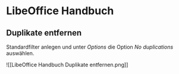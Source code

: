 # LibeOffice Handbuch

## Duplikate entfernen

Standardfilter anlegen und unter *Options* die Option *No duplications* auswählen.


![[LibeOffice Handbuch Duplikate entfernen.png]]